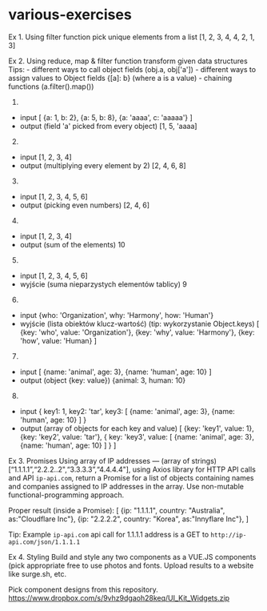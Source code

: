 # various-exercises


Ex 1. Using filter function pick unique elements from a list [1, 2, 3, 4, 4, 2, 1, 3]

Ex 2. Using reduce, map & filter function transform given data structures
  Tips:
    - different ways to call object fields  (obj.a, obj['a'])
    - different ways to assign values to Object fields {[a]: b} (where a is a value)
    - chaining functions (a.filter().map())

1.
  - input
    [
      {a: 1, b: 2},
      {a: 5, b: 8},
      {a: 'aaaa', c: 'aaaaa'}
    ]
  - output (field 'a' picked from every object)
    [1, 5, 'aaaa]

2.
  - input
    [1, 2, 3, 4]
  - output (multiplying every element by 2)
    [2, 4, 6, 8]

3.
  - input
    [1, 2, 3, 4, 5, 6]
  - output (picking even numbers)
    [2, 4, 6]

4.
  - input
    [1, 2, 3, 4]
  - output (sum of the elements)
    10

5.
  - input
    [1, 2, 3, 4, 5, 6]
  - wyjście (suma nieparzystych elementów tablicy)
    9

6.
  - input
    {who: 'Organization', why: 'Harmony', how: 'Human'}
  - wyjście (lista obiektów klucz-wartość)
    (tip: wykorzystanie Object.keys)
    [
      {key: 'who', value: 'Organization'},
      {key: 'why', value: 'Harmony'},
      {key: 'how', value: 'Human}
    ]

7.
  - input
    [
      {name: 'animal', age: 3},
      {name: 'human', age: 10}
    ]
  - output (object {key: value})
    {animal: 3, human: 10}

8.
  - input
    {
      key1: 1,
      key2: 'tar',
      key3: [
        {name: 'animal', age: 3},
        {name: 'human', age: 10}
      ]
    }
  - output (array of objects for each key and value)
    [
      {key: 'key1', value: 1},
      {key: 'key2', value: 'tar'},
      {
        key: 'key3',
        value: [
          {name: 'animal', age: 3},
          {name: 'human', age: 10}
        ]
      }
    ]

Ex 3. Promises
Using array of IP addresses — (array of strings) [“1.1.1.1”,“2.2.2..2",“3.3.3.3”,“4.4.4.4"],
using Axios library for HTTP API calls and API `ip-api.com`, return a Promise for a list of objects containing names and companies assigned to IP addresses in the array. Use non-mutable functional-programming approach.

Proper result (inside a Promise):
[
  {ip: "1.1.1.1", country: "Australia", as:"Cloudflare Inc"},
  {ip: "2.2.2.2", country: "Korea", as:"Innyflare Inc"},
]

Tip: Example `ip-api.com` api call for 1.1.1.1 address is a GET to `http://ip-api.com/json/1.1.1.1`

Ex 4. Styling
Build and style any two components as a VUE.JS components (pick appropriate free to use photos and fonts. Upload results to a website like surge.sh, etc.

Pick component designs from this repository.
https://www.dropbox.com/s/9vhz9dgaoh28keq/UI_Kit_Widgets.zip